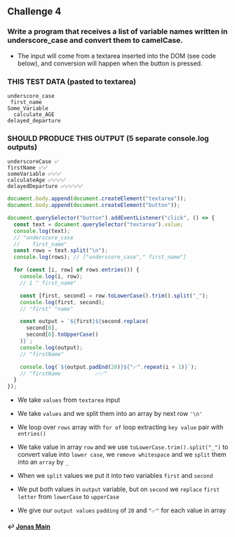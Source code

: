## Challenge 4

### Write a program that receives a list of variable names written in underscore_case and convert them to camelCase.

- The input will come from a textarea inserted into the DOM (see code below), and conversion will happen when the button is pressed.

### THIS TEST DATA (pasted to textarea)

```
underscore_case
 first_name
Some_Variable
  calculate_AGE
delayed_departure
```

### SHOULD PRODUCE THIS OUTPUT (5 separate console.log outputs)

```
underscoreCase ✅
firstName ✅✅
someVariable ✅✅✅
calculateAge ✅✅✅✅
delayedDeparture ✅✅✅✅✅
```

```js
document.body.append(document.createElement("textarea"));
document.body.append(document.createElement("button"));

document.querySelector("button").addEventListener("click", () => {
  const text = document.querySelector("textarea").value;
  console.log(text);
  // "underscore_case
  //    first_name"
  const rows = text.split("\n");
  console.log(rows); // ["underscore_case"," first_name"]

  for (const [i, row] of rows.entries()) {
    console.log(i, row);
    // 1 " first_name"

    const [first, second] = row.toLowerCase().trim().split("_");
    console.log(first, second);
    // "first" "name"

    const output = `${first}${second.replace(
      second[0],
      second[0].toUpperCase()
    )}`;
    console.log(output);
    // "firstName"

    console.log(`${output.padEnd(20)}${"✅".repeat(i + 1)}`);
    // "firstName           ✅✅"
  }
});
```

- We take `values` from `textarea` input

- We take `values` and we split them into an array by next row `'\n'`

- We loop over `rows` array with `for of` loop extracting `key value` pair with `entries()`

- We take value in array `row` and we use `toLowerCase.trim().split("_")` to convert value into `lower case`, we `remove whitespace` and we `split` them into an `array` by `_`

- When we `split` values we put it into two variables `first` and `second`

- We put both values in `output` variable, but on `second` we `replace` `first letter` from `lowerCase` to `upperCase`

- We give our `output values` `padding` of `20` and `"✅"` for each value in array

#### ↩️ [Jonas Main](/work/notes/jonas_schmedtmann/jonas-schmedtmann-notes.md)
